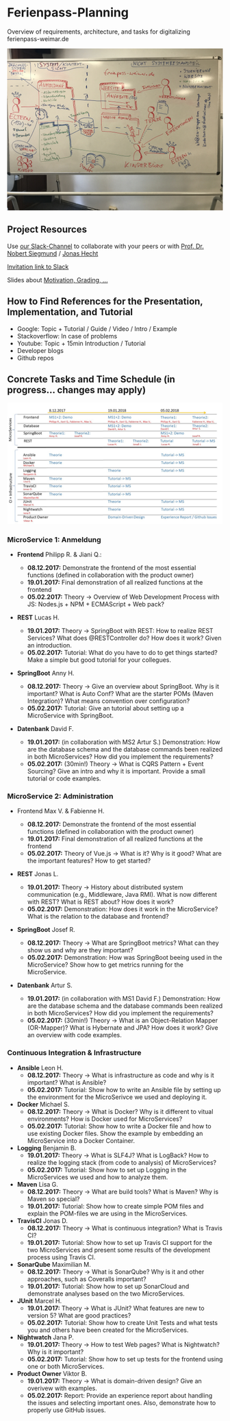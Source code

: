# Ferienpass-Planning
Overview of requirements, architecture, and tasks for digitalizing ferienpass-weimar.de

![Requirements collected via Arch42](arch42.JPG)

## Project Resources

Use [our Slack-Channel](https://digital-bauhaus.slack.com) to collaborate with your peers or with [Prof. Dr. Nobert Siegmund](https://twitter.com/Norbsen) / [Jonas Hecht](https://twitter.com/jonashackt)

[Invitation link to Slack](https://join.slack.com/t/digital-bauhaus/shared_invite/enQtMjYxNzcyMjI5Nzk4LWNlNTc1MTljZDcyOWJjYjM1NmFiZDMyMDM3ZjI0MTRmZGFlOTk1MDY1ODZiM2MxNDY4NTBlM2JiYzQ5OGU3NDg)

Slides about [Motivation, Grading, ...](/slides/1_motivation.pdf)

## How to Find References for the Presentation, Implementation, and Tutorial
- Google: Topic + Tutorial / Guide / Video / Intro / Example
- Stackoverflow: In case of problems
- Youtube: Topic + 15min Introduction / Tutorial
- Developer blogs
- Github repos

## Concrete Tasks and Time Schedule (in progress... changes may apply)

![Themeneinteilung](einteilung.jpg)


### MicroService 1: Anmeldung
- **Frontend** Philipp R. & Jiani Q.:
  - **08.12.2017:** Demonstrate the frontend of the most essential functions (defined in collaboration with the product owner)
  - **19.01.2017:** Final demonstration of all realized functions at the frontend
  - **05.02.2017:** Theory -> Overview of Web Development Process with JS: Nodes.js + NPM + ECMAScript + Web pack? 

- **REST** Lucas	H.
  - **19.01.2017:** Theory -> SpringBoot with REST: How to realize REST Services? What does @RESTController do? How does it work? Given an introduction.
  - **05.02.2017:** Tutorial: What do you have to do to get things started? Make a simple but good tutorial for your collegues.
  
- **SpringBoot** Anny	H. 
  - **08.12.2017:** Theory -> Give an overview about SpringBoot. Why is it important? What is Auto Conf? What are the starter POMs (Maven Integration)? What means convention over configuration?
  - **05.02.2017:** Tutorial: Give an tutorial about setting up a MicroService with SpringBoot.
  
- **Datenbank** David	F. 
  - **19.01.2017:** (in collaboration with MS2 Artur S.) Demonstration: How are the database schema and the database commands been realized in both MicroServices? How did you implement the requirements?
  - **05.02.2017:** (30min!) Theory -> What is CQRS Pattern + Event Sourcing? Give an intro and why it is important. Provide a small tutorial or code examples.

### MicroService 2: Administration
- Frontend Max	V. & Fabienne	H.
  - **08.12.2017:** Demonstrate the frontend of the most essential functions (defined in collaboration with the product owner)
  - **19.01.2017:** Final demonstration of all realized functions at the frontend
  - **05.02.2017:** Theory of Vue.js -> What is it? Why is it good? What are the important features? How to get started?

- **REST** Jonas	L. 
  - **19.01.2017:** Theory -> History about distributed system communication (e.g., Middleware, Java RMI). What is now different with REST? What is REST about? How does it work?
  - **05.02.2017:** Demonstration: How does it work in the MicroService? What is the relation to the database and frontend?

- **SpringBoot** Josef	R. 
  - **08.12.2017:** Theory -> What are SpringBoot metrics? What can they show us and why are they important?
  - **05.02.2017:** Demonstration: How was SpringBoot beeing used in the MicroService? Show how to get metrics running for the MicroService.

- **Datenbank** Artur	S. 
  - **19.01.2017:** (in collaboration with MS1 David F.) Demonstration: How are the database schema and the database commands been realized in both MicroServices? How did you implement the requirements?
  - **05.02.2017:** (30min!) Theory -> What is an Object-Relation Mapper (OR-Mapper)? What is Hybernate and JPA? How does it work? Give an overview with code examples.

### Continuous Integration & Infrastructure
- **Ansible** Leon	H.
  - **08.12.2017:** Theory ->  What is infrastructure as code and why is it important? What is Ansible?
  - **05.02.2017:** Tutorial: Show how to write an Ansible file by setting up the environment for the MicroSerivce we used and deploying it.
- **Docker** Michael	S.
  - **08.12.2017:** Theory -> What is Docker? Why is it different to vitual environments? How is Docker used for MicroServices?
  - **05.02.2017:** Tutorial: Show how to write a Docker file and how to use existing Docker files. Show the example by embedding an MicroService into a Docker Container.
- **Logging** Benjamin	B.
  - **19.01.2017:** Theory -> What is SLF4J? What is LogBack? How to realize the logging stack (from code to analysis) of MicroServices?
  - **05.02.2017:** Tutorial: Show how to set up Logging in the MicroServices we used and how to analyze them.
- **Maven** Lisa	G.
  - **08.12.2017:** Theory -> What are build tools? What is Maven? Why is Maven so special?
  - **19.01.2017:** Tutorial: Show how to create simple POM files and explain the POM-files we are using in the MicroServices.
- **TravisCI** Jonas	D.
  - **08.12.2017:** Theory -> What is continuous integration? What is Travis CI? 
  - **19.01.2017:** Tutorial: Show how to set up Travis CI support for the two MicroServices and present some results of the development process using Travis CI.
- **SonarQube** Maximilian	M.
  - **08.12.2017:** Theory -> What is SonarQube? Why is it and other approaches, such as Coveralls important? 
  - **19.01.2017:** Tutorial: Show how to set up SonarCloud and demonstrate analyses based on the two MicroServices.
- **JUnit** Marcel	H.
  - **19.01.2017:** Theory -> What is JUnit? What features are new to version 5? What are good practices?
  - **05.02.2017:** Tutorial: Show how to create Unit Tests and what tests you and others have been created for the MicroServices.
- **Nightwatch** Jana	P.  
  - **19.01.2017:** Theory -> How to test Web pages? What is Nightwatch? Why is it important? 
  - **05.02.2017:** Tutorial: Show how to set up tests for the frontend using one or both MicroServices.
- **Product Owner** Viktor	B.
  - **19.01.2017:** Theory -> What is domain-driven design? Give an overivew with examples.
  - **05.02.2017:** Report: Provide an experience report about handling the issues and selecting important ones. Also, demonstrate how to properly use GitHub issues.
